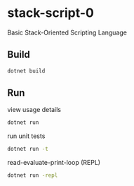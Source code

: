 # stack-script-0
Basic Stack-Oriented Scripting Language

## Build
```sh
dotnet build
```

## Run
view usage details
```sh
dotnet run
```
run unit tests
```sh
dotnet run -t
```
read-evaluate-print-loop (REPL)
```sh
dotnet run -repl
```
